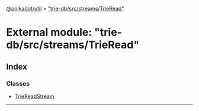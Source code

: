 [@polkadot/util](../README.md) > ["trie-db/src/streams/TrieRead"](../modules/_trie_db_src_streams_trieread_.md)

# External module: "trie-db/src/streams/TrieRead"

## Index

### Classes

* [TrieReadStream](../classes/_trie_db_src_streams_trieread_.triereadstream.md)

---

